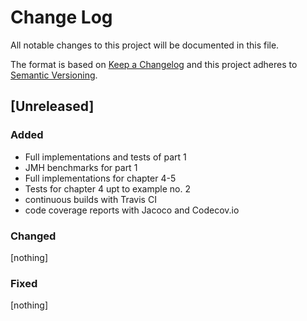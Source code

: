 # Change Log
All notable changes to this project will be documented in this file.

The format is based on [Keep a Changelog](http://keepachangelog.com/) 
and this project adheres to [Semantic Versioning](http://semver.org/).

## \[Unreleased\]

### Added

* Full implementations and tests of part 1
* JMH benchmarks for part 1
* Full implementations for chapter 4-5
* Tests for chapter 4 upt to example no. 2
* continuous builds with Travis CI
* code coverage reports with Jacoco and Codecov.io

### Changed

\[nothing\]

### Fixed

\[nothing\]